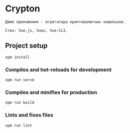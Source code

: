 # Crypton

```
Демо приложения - агрегатора криптовалютных кошельков.

Стек: Vue.js, Vuex, Vue-CLI.

```

## Project setup

```
npm install
```

### Compiles and hot-reloads for development

```
npm run serve
```

### Compiles and minifies for production

```
npm run build
```

### Lints and fixes files

```
npm run lint
```
